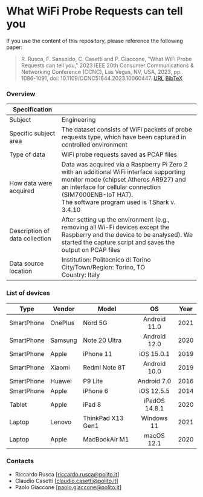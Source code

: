 # What WiFi Probe Requests can tell you


If you use the content of this repository, please reference the following paper: 

> R. Rusca, F. Sansoldo, C. Casetti and P. Giaccone, "What WiFi Probe Requests can tell you," 2023 IEEE 20th Consumer Communications & Networking Conference (CCNC), Las Vegas, NV, USA, 2023, pp. 1086-1091, doi: 10.1109/CCNC51644.2023.10060447. [URL](https://ieeexplore.ieee.org/document/10060447) [BibTeX](/cite.bib)


### Overview
| Specification |            |  
|----------|-------------|
| Subject |  Engineering | 
| Specific subject area |  The dataset consists of WiFi packets of probe requests type, which have been captured in controlled environment|
| Type of data  | WiFi probe requests saved as PCAP files |   
| How data were acquired   | Data was acquired via a Raspberry Pi Zero 2 with an additional WiFi interface supporting monitor mode (chipset Atheros AR927) and an interface for cellular connection (SIM7000ENB-IoT HAT). <br> The software program used is TShark v. 3.4.10  |   
| Description of data collection  | After setting up the environment (e.g., removing all Wi-Fi devices except the Raspberry and the device to be analysed). We started the capture script and saves the output on PCAP files |   
| Data source location  | Institution: Politecnico di Torino <br> City/Town/Region: Torino, TO <br> Country: Italy  |   


### List of devices
| Type   |  Vendor | Model | OS | Year | 
|----------|-------------|-------------|:-------------:|:-------------:|
| SmartPhone |  OnePlus | Nord 5G | Android 11.0 | 2021 |
| SmartPhone |  Samsung | Note 20 Ultra | Android 12.0 | 2020 |
| SmartPhone |  Apple | iPhone 11 | iOS  15.0.1 | 2019 |
| SmartPhone |  Xiaomi | Redmi Note 8T | Android   10.0  | 2019 |
| SmartPhone |  Huawei | P9 Lite | Android   7.0  | 2016 |
| SmartPhone |  Apple  | iPhone 6 | iOS   12.5.5  | 2014 |
| Tablet |  Apple  | iPad 8 | iPadOS  14.8.1  | 2020 |
| Laptop | Lenovo | ThinkPad X13 Gen1 | Windows   11 | 2021 |
| Laptop | Apple  | MacBookAir M1 | macOS   12.1 | 2020 |

### Contacts
* Riccardo Rusca [riccardo.rusca@polito.it]
* Claudio Casetti [claudio.casetti@polito.it]
* Paolo Giaccone [paolo.giaccone@polito.it]
